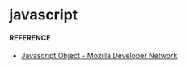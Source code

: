 # javascript

#### REFERENCE
+ [Javascript Object - Mozilla Developer Network](https://developer.mozilla.org/en-US/docs/Web/JavaScript/Reference/Global_Objects/Object)
